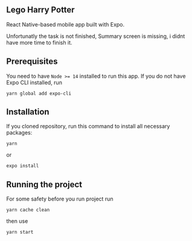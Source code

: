 ## Lego Harry Potter

React Native-based mobile app built with Expo.

Unfortunatly the task is not finished, Summary screen is missing, i didnt have more time to finish it.

## Prerequisites

You need to have `Node >= 14` installed to run this app. If you do not have Expo CLI installed, run

```
yarn global add expo-cli
```

## Installation

If you cloned repository, run this command to install all necessary packages:

```
yarn
```

or

```
expo install
```

## Running the project

For some safety before you run project run

```
yarn cache clean
```

then use

```
yarn start
```
